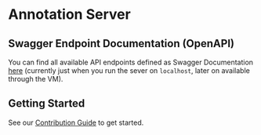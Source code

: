# Annotation Server

## Swagger Endpoint Documentation (OpenAPI)

You can find all available API endpoints defined as Swagger Documentation [here](http://localhost:3000/swagger) (currently just when you run the sever on `localhost`, later on available through the VM).

## Getting Started

See our [Contribution Guide](CONTRIBUTING.md) to get started.
